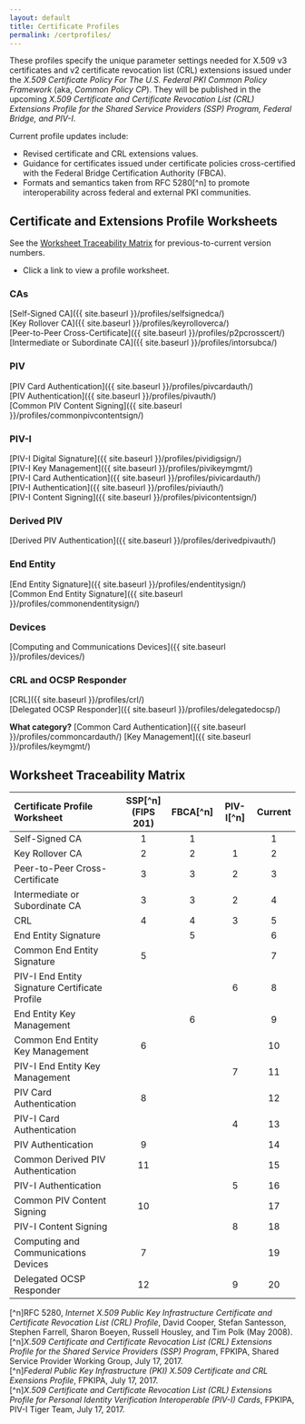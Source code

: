 ```yaml
---
layout: default
title: Certificate Profiles
permalink: /certprofiles/
---
```


These profiles specify the unique parameter settings needed for X.509 v3 certificates and v2 certificate revocation list (CRL) extensions issued under the _X.509 Certificate Policy For The U.S. Federal PKI Common Policy Framework_ (aka, _Common Policy CP_). They will be published in the upcoming _X.509 Certificate and Certificate Revocation List (CRL) Extensions Profile for the Shared Service Providers (SSP) Program, Federal Bridge, and PIV-I_. 

Current profile updates include:
* Revised certificate and CRL extensions values.
* Guidance for certificates issued under certificate policies cross-certified with the Federal Bridge Certification Authority (FBCA).
* Formats and semantics taken from RFC 5280[^n] to promote interoperability across federal and external PKI communities. 

## Certificate and Extensions Profile Worksheets

See the [Worksheet Traceability Matrix](#historical-worksheet-traceability-matrix) for previous-to-current version numbers. 

* Click a link to view a profile worksheet.

### CAs 
 
[Self-Signed CA]({{ site.baseurl }}/profiles/selfsignedca/)<BR>
[Key Rollover CA]({{ site.baseurl }}/profiles/keyrolloverca/)<BR>
[Peer-to-Peer Cross-Certificate]({{ site.baseurl }}/profiles/p2pcrosscert/)<BR>
[Intermediate or Subordinate CA]({{ site.baseurl }}/profiles/intorsubca/)<BR>

### PIV

[PIV Card Authentication]({{ site.baseurl }}/profiles/pivcardauth/)<BR>
[PIV Authentication]({{ site.baseurl }}/profiles/pivauth/)<BR>
[Common PIV Content Signing]({{ site.baseurl }}/profiles/commonpivcontentsign/)<BR>

### PIV-I

[PIV-I Digital Signature]({{ site.baseurl }}/profiles/pividigsign/)<BR>
[PIV-I Key Management]({{ site.baseurl }}/profiles/pivikeymgmt/)<BR>
[PIV-I Card Authentication]({{ site.baseurl }}/profiles/pivicardauth/)<BR>
[PIV-I Authentication]({{ site.baseurl }}/profiles/piviauth/)<BR>
[PIV-I Content Signing]({{ site.baseurl }}/profiles/pivicontentsign/)<BR>

### Derived PIV

[Derived PIV Authentication]({{ site.baseurl }}/profiles/derivedpivauth/)

### End Entity

[End Entity Signature]({{ site.baseurl }}/profiles/endentitysign/)<BR>
[Common End Entity Signature]({{ site.baseurl }}/profiles/commonendentitysign/)<BR>

### Devices

[Computing and Communications Devices]({{ site.baseurl }}/profiles/devices/)

### CRL and OCSP Responder

[CRL]({{ site.baseurl }}/profiles/crl/)<BR>
[Delegated OCSP Responder]({{ site.baseurl }}/profiles/delegatedocsp/)

**What category?**<!--Email to Wendy on 11-20 for her return from leave-->
[Common Card Authentication]({{ site.baseurl }}/profiles/commoncardauth/)
[Key Management]({{ site.baseurl }}/profiles/keymgmt/)

## Worksheet Traceability Matrix

| **Certificate Profile Worksheet**   | **SSP**[^n]<BR>**(FIPS 201)**        | **FBCA[^n]**     | **PIV-I[^n]**     | **Current**   |
| :----------------------------------  | :------:        | :-----------:      | :-----------:      | :-----------:      |
| Self-Signed CA                       | 1              | 1            |               | 1             |
| Key Rollover CA                      | 2              | 2            |  1            | 2             |
| Peer-to-Peer Cross-Certificate       | 3              | 3            |  2            | 3             |
| Intermediate or Subordinate CA       | 3              | 3            |  2            | 4             |
| CRL       | 4              | 4            |  3            | 5             |
| End Entity Signature       |                | 5            |               | 6             |
| Common End Entity Signature       | 5              |              |               | 7             |
| PIV-I End Entity Signature Certificate Profile       |                |              |  6            | 8             |
| End Entity Key Management       |                |  6           |               | 9             |
| Common End Entity Key Management       | 6               |             |               | 10             |
| PIV-I End Entity Key Management       |                |             | 7              | 11             |
| PIV Card Authentication       | 8               |             |               | 12             |
| PIV-I Card Authentication       |                |             |  4             | 13             |
| PIV Authentication       |  9              |             |               | 14             |
| Common Derived PIV Authentication       |  11              |             |               | 15             |
| PIV-I Authentication       |                |             |  5             | 16             |
| Common PIV Content Signing       | 10               |             |               | 17             |
| PIV-I Content Signing       |                |             |  8             | 18             |
| Computing and Communications Devices       | 7               |             |               | 19             |
| Delegated OCSP Responder       | 12               |             | 9             | 20             |



[^n]RFC 5280, _Internet X.509 Public Key Infrastructure Certificate and Certificate Revocation List (CRL) Profile_, David Cooper, Stefan Santesson, Stephen Farrell, Sharon Boeyen, Russell Housley, and Tim Polk (May 2008).<BR>
[^n]_X.509 Certificate and Certificate Revocation List (CRL) Extensions Profile for the Shared Service Providers (SSP) Program_, FPKIPA, Shared Service Provider Working Group, July 17, 2017.<BR>
[^n]_Federal Public Key Infrastructure (PKI) X.509 Certificate and CRL Exensions Profile_, FPKIPA, July 17, 2017.<BR>
[^n]_X.509 Certificate and Certificate Revocation List (CRL) Extensions Profile for Personal Identity Verification Interoperable (PIV-I) Cards_, FPKIPA, PIV-I Tiger Team, July 17, 2017.

